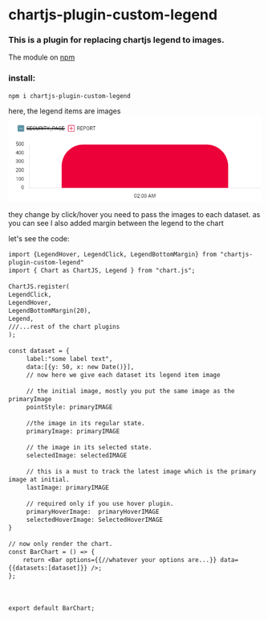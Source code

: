 # chartjs-plugin-custom-legend

### This is a plugin for replacing chartjs legend to images. 

  
        
 The module on [npm](https://www.npmjs.com/package/chartjs-plugin-custom-legend) 
 
 ### install:
 
    npm i chartjs-plugin-custom-legend
   
   
here, the legend items are images
![](./example.png) 

they change by click/hover you need to pass the images to each dataset.
as you can see I also added margin between the legend to the chart 

let's see the code:


    import {LegendHover, LegendClick, LegendBottomMargin} from "chartjs-plugin-custom-legend"
    import { Chart as ChartJS, Legend } from "chart.js";

    ChartJS.register(
    LegendClick,
    LegendHover,
    LegendBottomMargin(20),
    Legend,
    ///...rest of the chart plugins
    );

    const dataset = {
         label:"some label text",
         data:[{y: 50, x: new Date()}],
         // now here we give each dataset its legend item image
         
         // the initial image, mostly you put the same image as the primaryImage
         pointStyle: primaryIMAGE
    
         //the image in its regular state.
         primaryImage: primaryIMAGE

         // the image in its selected state.
         selectedImage: selectedIMAGE

         // this is a must to track the latest image which is the primary image at initial.  
         lastImage: primaryIMAGE

         // required only if you use hover plugin.
         primaryHoverImage:  primaryHoverIMAGE
         selectedHoverImage: SelectedHoverIMAGE
    }

    // now only render the chart.
    const BarChart = () => {
        return <Bar options={{//whatever your options are...}} data={{datasets:[dataset]}} />;
    };

    
    
    export default BarChart;
